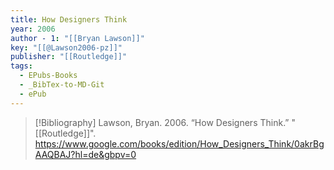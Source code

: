 ```yaml
---
title: How Designers Think
year: 2006
author - 1: "[[Bryan Lawson]]"
key: "[[@Lawson2006-pz]]"
publisher: "[[Routledge]]"
tags:
  - EPubs-Books
  - _BibTex-to-MD-Git
  - ePub
---
```


> [!Bibliography]
> Lawson, Bryan. 2006. “How Designers Think.” "[[Routledge]]". https://www.google.com/books/edition/How_Designers_Think/0akrBgAAQBAJ?hl=de&gbpv=0